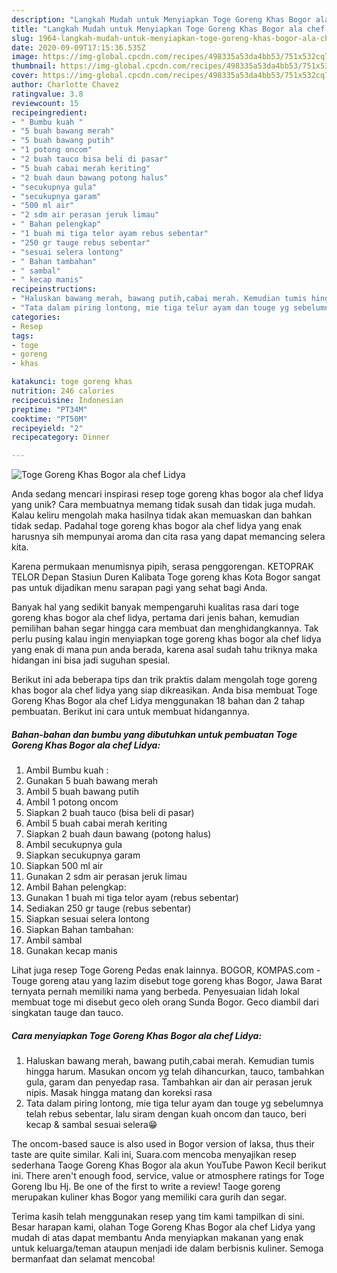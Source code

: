```yaml
---
description: "Langkah Mudah untuk Menyiapkan Toge Goreng Khas Bogor ala chef Lidya Anti Gagal"
title: "Langkah Mudah untuk Menyiapkan Toge Goreng Khas Bogor ala chef Lidya Anti Gagal"
slug: 1964-langkah-mudah-untuk-menyiapkan-toge-goreng-khas-bogor-ala-chef-lidya-anti-gagal
date: 2020-09-09T17:15:36.535Z
image: https://img-global.cpcdn.com/recipes/498335a53da4bb53/751x532cq70/toge-goreng-khas-bogor-ala-chef-lidya-foto-resep-utama.jpg
thumbnail: https://img-global.cpcdn.com/recipes/498335a53da4bb53/751x532cq70/toge-goreng-khas-bogor-ala-chef-lidya-foto-resep-utama.jpg
cover: https://img-global.cpcdn.com/recipes/498335a53da4bb53/751x532cq70/toge-goreng-khas-bogor-ala-chef-lidya-foto-resep-utama.jpg
author: Charlotte Chavez
ratingvalue: 3.8
reviewcount: 15
recipeingredient:
- " Bumbu kuah "
- "5 buah bawang merah"
- "5 buah bawang putih"
- "1 potong oncom"
- "2 buah tauco bisa beli di pasar"
- "5 buah cabai merah keriting"
- "2 buah daun bawang potong halus"
- "secukupnya gula"
- "secukupnya garam"
- "500 ml air"
- "2 sdm air perasan jeruk limau"
- " Bahan pelengkap"
- "1 buah mi tiga telor ayam rebus sebentar"
- "250 gr tauge rebus sebentar"
- "sesuai selera lontong"
- " Bahan tambahan"
- " sambal"
- " kecap manis"
recipeinstructions:
- "Haluskan bawang merah, bawang putih,cabai merah. Kemudian tumis hingga harum. Masukan oncom yg telah dihancurkan, tauco, tambahkan gula, garam dan penyedap rasa. Tambahkan air dan air perasan jeruk nipis. Masak hingga matang dan koreksi rasa"
- "Tata dalam piring lontong, mie tiga telur ayam dan touge yg sebelumnya telah rebus sebentar, lalu siram dengan kuah oncom dan tauco, beri kecap &amp; sambal sesuai selera😁"
categories:
- Resep
tags:
- toge
- goreng
- khas

katakunci: toge goreng khas 
nutrition: 246 calories
recipecuisine: Indonesian
preptime: "PT34M"
cooktime: "PT50M"
recipeyield: "2"
recipecategory: Dinner

---
```



![Toge Goreng Khas Bogor ala chef Lidya](https://img-global.cpcdn.com/recipes/498335a53da4bb53/751x532cq70/toge-goreng-khas-bogor-ala-chef-lidya-foto-resep-utama.jpg)

Anda sedang mencari inspirasi resep toge goreng khas bogor ala chef lidya yang unik? Cara membuatnya memang tidak susah dan tidak juga mudah. Kalau keliru mengolah maka hasilnya tidak akan memuaskan dan bahkan tidak sedap. Padahal toge goreng khas bogor ala chef lidya yang enak harusnya sih mempunyai aroma dan cita rasa yang dapat memancing selera kita.

Karena permukaan menumisnya pipih, serasa penggorengan. KETOPRAK TELOR Depan Stasiun Duren Kalibata Toge goreng khas Kota Bogor sangat pas untuk dijadikan menu sarapan pagi yang sehat bagi Anda.

Banyak hal yang sedikit banyak mempengaruhi kualitas rasa dari toge goreng khas bogor ala chef lidya, pertama dari jenis bahan, kemudian pemilihan bahan segar hingga cara membuat dan menghidangkannya. Tak perlu pusing kalau ingin menyiapkan toge goreng khas bogor ala chef lidya yang enak di mana pun anda berada, karena asal sudah tahu triknya maka hidangan ini bisa jadi suguhan spesial.


Berikut ini ada beberapa tips dan trik praktis dalam mengolah toge goreng khas bogor ala chef lidya yang siap dikreasikan. Anda bisa membuat Toge Goreng Khas Bogor ala chef Lidya menggunakan 18 bahan dan 2 tahap pembuatan. Berikut ini cara untuk membuat hidangannya.

<!--inarticleads1-->

##### Bahan-bahan dan bumbu yang dibutuhkan untuk pembuatan Toge Goreng Khas Bogor ala chef Lidya:

1. Ambil  Bumbu kuah :
1. Gunakan 5 buah bawang merah
1. Ambil 5 buah bawang putih
1. Ambil 1 potong oncom
1. Siapkan 2 buah tauco (bisa beli di pasar)
1. Ambil 5 buah cabai merah keriting
1. Siapkan 2 buah daun bawang (potong halus)
1. Ambil secukupnya gula
1. Siapkan secukupnya garam
1. Siapkan 500 ml air
1. Gunakan 2 sdm air perasan jeruk limau
1. Ambil  Bahan pelengkap:
1. Gunakan 1 buah mi tiga telor ayam (rebus sebentar)
1. Sediakan 250 gr tauge (rebus sebentar)
1. Siapkan sesuai selera lontong
1. Siapkan  Bahan tambahan:
1. Ambil  sambal
1. Gunakan  kecap manis


Lihat juga resep Toge Goreng Pedas enak lainnya. BOGOR, KOMPAS.com - Touge goreng atau yang lazim disebut toge goreng khas Bogor, Jawa Barat ternyata pernah memiliki nama yang berbeda. Penyesuaian lidah lokal membuat toge mi disebut geco oleh orang Sunda Bogor. Geco diambil dari singkatan tauge dan tauco. 

<!--inarticleads2-->

##### Cara menyiapkan Toge Goreng Khas Bogor ala chef Lidya:

1. Haluskan bawang merah, bawang putih,cabai merah. Kemudian tumis hingga harum. Masukan oncom yg telah dihancurkan, tauco, tambahkan gula, garam dan penyedap rasa. Tambahkan air dan air perasan jeruk nipis. Masak hingga matang dan koreksi rasa
1. Tata dalam piring lontong, mie tiga telur ayam dan touge yg sebelumnya telah rebus sebentar, lalu siram dengan kuah oncom dan tauco, beri kecap &amp; sambal sesuai selera😁


The oncom-based sauce is also used in Bogor version of laksa, thus their taste are quite similar. Kali ini, Suara.com mencoba menyajikan resep sederhana Taoge Goreng Khas Bogor ala akun YouTube Pawon Kecil berikut ini. There aren&#39;t enough food, service, value or atmosphere ratings for Toge Goreng Ibu Hj. Be one of the first to write a review! Taoge goreng merupakan kuliner khas Bogor yang memiliki cara gurih dan segar. 

Terima kasih telah menggunakan resep yang tim kami tampilkan di sini. Besar harapan kami, olahan Toge Goreng Khas Bogor ala chef Lidya yang mudah di atas dapat membantu Anda menyiapkan makanan yang enak untuk keluarga/teman ataupun menjadi ide dalam berbisnis kuliner. Semoga bermanfaat dan selamat mencoba!
